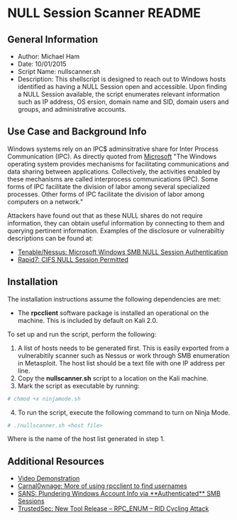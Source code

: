 # NULL Session Scanner README

## General Information
* Author: Michael Ham
* Date: 10/01/2015
* Script Name: nullscanner.sh
* Description: This shellscript is designed to reach out to Windows hosts identified as having a NULL Session open and accessible.  Upon finding a NULL Session available, the script enumerates relevant information such as IP address, OS ersion, domain name and SID, domain users and groups, and administrative accounts.

## Use Case and Background Info
Windows systems rely on an IPC$ adminsitrative share for Inter Process Communication (IPC).  As directly quoted from [Microsoft](https://msdn.microsoft.com/en-us/library/windows/desktop/aa365574(v=vs.85).aspx)  "The Windows operating system provides mechanisms for facilitating communications and data sharing between applications. Collectively, the activities enabled by these mechanisms are called interprocess communications (IPC). Some forms of IPC facilitate the division of labor among several specialized processes. Other forms of IPC facilitate the division of labor among computers on a network."

Attackers have found out that as these NULL shares do not require information, they can obtain useful information by connecting to them and querying pertinent information.  Examples of the disclosure or vulnerabiltiy descriptions can be found at:
* [Tenable/Nessus: Microsoft Windows SMB NULL Session Authentication](http://static.tenable.com/documentation/reports/html/PCI_Scan_Plugin_w_Remediations.html#idp3641072)
* [Rapid7: CIFS NULL Session Permitted](https://www.rapid7.com/db/vulnerabilities/CIFS-NT-0001) 

## Installation
The installation instructions assume the following dependencies are met:

* The **rpcclient** software package is installed an operational on the machine.  This is included by default on Kali 2.0.

To set up and run the script, perform the following:

1. A list of hosts needs to be generated first.  This is easily exported from a vulnerabitily scanner such as Nessus or work through SMB enumeration in Metasploit.  The host list should be a text file with one IP address per line.
2. Copy the **nullscanner.sh** script to a location on the Kali machine.
3. Mark the script as executable by running:
```sh
# chmod +x ninjamode.sh
```
4. To run the script, execute the following command to turn on Ninja Mode.  
```sh
# ./nullscanner.sh <host file> 
```
Where **<host file>** is the name of the host list generated in step 1.

## Additional Resources
* [Video Demonstration](https://youtu.be/-IV4t7z_nog)
* [Carnal0wnage: More of using rpcclient to find usernames](http://carnal0wnage.attackresearch.com/2007/08/more-of-using-rpcclient-to-find.html)
* [SANS: Plundering Windows Account Info via \*\*Authenticated** SMB Sessions ](https://pen-testing.sans.org/blog/2013/07/24/plundering-windows-account-info-via-authenticated-smb-sessions)
* [TrustedSec: New Tool Release – RPC_ENUM – RID Cycling Attack](https://www.trustedsec.com/march-2013/new-tool-release-rpc_enum-rid-cycling-attack/)
